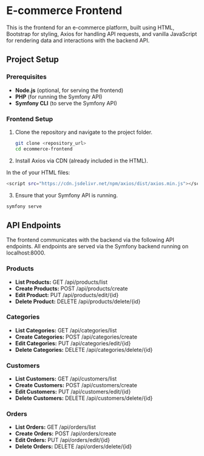 # E-commerce Frontend

This is the frontend for an e-commerce platform, built using HTML, Bootstrap for styling, Axios for handling API requests, and vanilla JavaScript for rendering data and interactions with the backend API.

## Project Setup

### Prerequisites

- **Node.js** (optional, for serving the frontend)
- **PHP** (for running the Symfony API)
- **Symfony CLI** (to serve the Symfony API)

### Frontend Setup

1. Clone the repository and navigate to the project folder.

   ```bash
   git clone <repository_url>
   cd ecommerce-frontend
2. Install Axios via CDN (already included in the HTML).

In the <head> of your HTML files:

   ```bash
   <script src="https://cdn.jsdelivr.net/npm/axios/dist/axios.min.js"></script>
   ```

3. Ensure that your Symfony API is running.

 ```bash
symfony serve
```
## API Endpoints

The frontend communicates with the backend via the following API endpoints. All endpoints are served via the Symfony backend running on localhost:8000.

### Products

 - **List Products:** GET /api/products/list
 - **Create Products:** POST /api/products/create
 - **Edit Product:** PUT /api/products/edit/{id}
 - **Delete Product:** DELETE /api/products/delete/{id}

### Categories

- **List Categories:** GET /api/categories/list
- **Create Categories:** POST /api/categories/create
- **Edit Categories:** PUT /api/categories/edit/{id}
- **Delete Categories:** DELETE /api/categories/delete/{id}

### Customers

- **List Customers:** GET /api/customers/list
- **Create Customers:** POST /api/customers/create
- **Edit Customers:** PUT /api/customers/edit/{id}
- **Delete Customers:** DELETE /api/customers/delete/{id}

### Orders

- **List Orders:** GET /api/orders/list
- **Create Orders:** POST /api/orders/create
- **Edit Orders:** PUT /api/orders/edit/{id}
- **Delete Orders:** DELETE /api/orders/delete/{id}